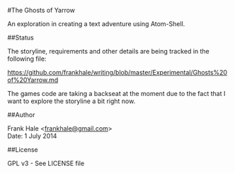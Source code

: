 #The Ghosts of Yarrow

An exploration in creating a text adventure using Atom-Shell.

##Status

The storyline, requirements and other details are being tracked in the following
file:

https://github.com/frankhale/writing/blob/master/Experimental/Ghosts%20of%20Yarrow.md

The games code are taking a backseat at the moment due to the fact that I want
to explore the storyline a bit right now.

##Author

Frank Hale &lt;frankhale@gmail.com&gt;  
Date: 1 July 2014

##License

GPL v3 - See LICENSE file